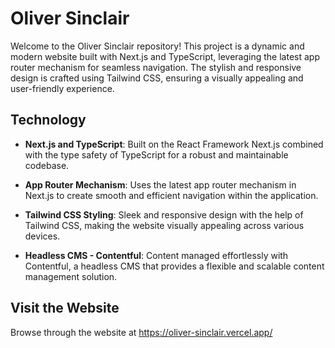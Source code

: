# Oliver Sinclair

Welcome to the Oliver Sinclair repository! This project is a dynamic and modern website built with Next.js and TypeScript, leveraging the latest app router mechanism for seamless navigation. The stylish and responsive design is crafted using Tailwind CSS, ensuring a visually appealing and user-friendly experience.

## Technology

- **Next.js and TypeScript**: Built on the React Framework Next.js combined with the type safety of TypeScript for a robust and maintainable codebase.

- **App Router Mechanism**: Uses the latest app router mechanism in Next.js to create smooth and efficient navigation within the application.

- **Tailwind CSS Styling**: Sleek and responsive design with the help of Tailwind CSS, making the website visually appealing across various devices.

- **Headless CMS - Contentful**: Content managed effortlessly with Contentful, a headless CMS that provides a flexible and scalable content management solution.

## Visit the Website

Browse through the website at https://oliver-sinclair.vercel.app/
